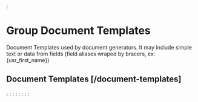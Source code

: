:[](data_structures.md)

# Group Document Templates
Document Templates used by document generators. 
It may include simple text or data from fields (field aliases wraped by bracers, ex: {usr_first_name})

## Document Templates [/document-templates]

:[](list.md)
:[](show.md)
:[](create.md)
:[](update.md)
:[](delete.md)
:[](copy.md)
:[](toggle-active.md)
:[](preview.md)